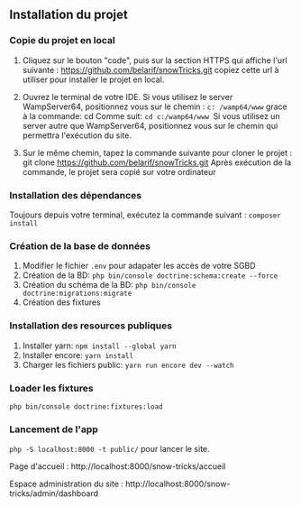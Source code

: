 ## Installation du projet

### Copie du projet en local 
1. Cliquez sur le bouton "code", puis sur la section HTTPS qui affiche l'url
suivante : https://github.com/belarif/snowTricks.git copiez cette url à utiliser pour installer le projet en local.

2. Ouvrez le terminal de votre IDE. Si vous utilisez le server WampServer64, positionnez vous sur le chemin : `c:
   /wamp64/www` grace à la commande: cd Comme suit: `cd c:/wamp64/www `Si vous utilisez un server autre que
   WampServer64, positionnez vous sur le chemin qui permettra l'exécution du site.

3. Sur le même chemin, tapez la commande suivante pour cloner le projet : git
   clone https://github.com/belarif/snowTricks.git Après exécution de la commande, le projet sera copié sur votre
   ordinateur

### Installation des dépendances
Toujours depuis votre terminal, exécutez la commande suivant : `composer install`

### Création de la base de données
1. Modifier le fichier `.env` pour adapater les accès de votre SGBD
2. Création de la BD: `php bin/console doctrine:schema:create --force`
3. Création du schéma de la BD: `php bin/console doctrine:migrations:migrate`
4. Création des fixtures

### Installation des resources publiques
1. Installer yarn: `npm install --global yarn`
2. Installer encore: `yarn install`
3. Charger les fichiers public: `yarn run encore dev --watch`

### Loader les fixtures
`php bin/console doctrine:fixtures:load`

### Lancement de l'app
`php -S localhost:8000 -t public/` pour lancer le site.

Page d'accueil : http://localhost:8000/snow-tricks/accueil

Espace administration du site : http://localhost:8000/snow-tricks/admin/dashboard

